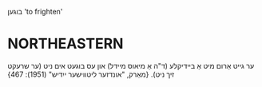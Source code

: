בוגען
'to frighten'

NORTHEASTERN
==============

ער גייט אַרום מיט אַ ביידיקלע (ד"ה אַ מיאוס מיידל) און עס בוגעט אים ניט (ער שרעקט זיך ניט).
{מאַרק, "אונדזער ליטווישער ייִדיש" (1951): 467}
